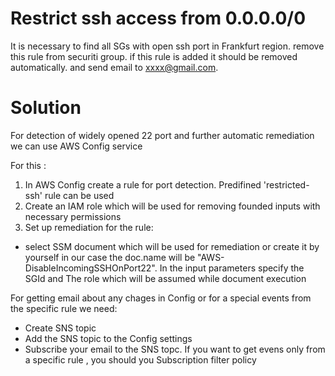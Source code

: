 # Restrict ssh access from 0.0.0.0/0
It is necessary to find all SGs with open ssh port in Frankfurt region. remove this rule from securiti group. if this rule is added it should be removed automatically. and send email to xxxx@gmail.com.

# Solution
For detection of widely opened 22 port and further automatic remediation we can use AWS Config service

For this :
1. In AWS Config create a rule for port detection. Predifined 'restricted-ssh' rule can be used
2. Create an IAM role which will be used for removing founded inputs with necessary permissions
3. Set up remediation for the rule:
 - select SSM document which will be used for remediation or create it by yourself
 in our case the doc.name will be "AWS-DisableIncomingSSHOnPort22". In the input parameters specify the SGId and The role which will be assumed while document execution

For getting email about any chages in Config or for a special events from the specific rule we need:
- Create SNS topic
- Add the SNS topic to the Config settings
- Subscribe your email to the  SNS topc. If you want to get evens only from a specific rule , you should you Subscription filter policy